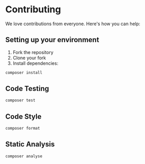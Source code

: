 # Contributing

We love contributions from everyone. Here's how you can help:

## Setting up your environment

1. Fork the repository
2. Clone your fork
3. Install dependencies:

```bash
composer install
```
## Code Testing
```bash
composer test
```
## Code Style
```bash
composer format
```

## Static Analysis
```bash
composer analyse
```
